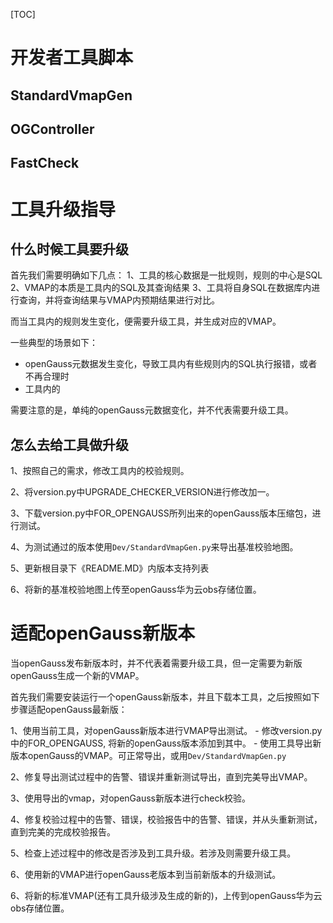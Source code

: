 [TOC]

# 开发者工具脚本
## StandardVmapGen

## OGController

## FastCheck



# 工具升级指导

## 什么时候工具要升级
首先我们需要明确如下几点：
1、工具的核心数据是一批规则，规则的中心是SQL
2、VMAP的本质是工具内的SQL及其查询结果
3、工具将自身SQL在数据库内进行查询，并将查询结果与VMAP内预期结果进行对比。

而当工具内的规则发生变化，便需要升级工具，并生成对应的VMAP。


一些典型的场景如下：
- openGauss元数据发生变化，导致工具内有些规则内的SQL执行报错，或者不再合理时
- 工具内的

需要注意的是，单纯的openGauss元数据变化，并不代表需要升级工具。


## 怎么去给工具做升级
1、按照自己的需求，修改工具内的校验规则。

2、将version.py中UPGRADE_CHECKER_VERSION进行修改加一。

3、下载version.py中FOR_OPENGAUSS所列出来的openGauss版本压缩包，进行测试。

4、为测试通过的版本使用`Dev/StandardVmapGen.py`来导出基准校验地图。

5、更新根目录下《README.MD》内版本支持列表

6、将新的基准校验地图上传至openGauss华为云obs存储位置。


# 适配openGauss新版本
当openGauss发布新版本时，并不代表着需要升级工具，但一定需要为新版openGauss生成一个新的VMAP。

首先我们需要安装运行一个openGauss新版本，并且下载本工具，之后按照如下步骤适配openGauss最新版：

1、使用当前工具，对openGauss新版本进行VMAP导出测试。
    - 修改version.py中的FOR_OPENGAUSS, 将新的openGauss版本添加到其中。
    - 使用工具导出新版本openGauss的VMAP。可正常导出，或用`Dev/StandardVmapGen.py`
    
2、修复导出测试过程中的告警、错误并重新测试导出，直到完美导出VMAP。

3、使用导出的vmap，对openGauss新版本进行check校验。

4、修复校验过程中的告警、错误，校验报告中的告警、错误，并从头重新测试，直到完美的完成校验报告。

5、检查上述过程中的修改是否涉及到工具升级。若涉及则需要升级工具。

6、使用新的VMAP进行openGauss老版本到当前新版本的升级测试。

6、将新的标准VMAP(还有工具升级涉及生成的新的)，上传到openGauss华为云obs存储位置。
